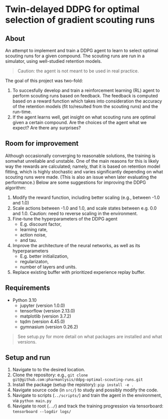 # Twin-delayed DDPG for optimal selection of gradient scouting runs

## About
An attempt to implement and train a DDPG agent to learn to select optimal scouting runs for a given compound. The scouting runs are run in a simulator, using well-studied retention models. 

> Caution: the agent is not meant to be used in real practice. 

The goal of this project was two-fold:

1. To succesfully develop and train a reinforcement learning (RL) agent to perform scouting runs based on feedback. The feedback is computed based on a reward function which takes into consideration the accuracy of the retention models (fit to/resulted from the scouting runs) and the run-time.
2. If the agent learns well, get insight on what scouting runs are optimal given a certain compound. Are the choices of the agent what we expect? Are there any surprises?

## Room for improvement
Although occasionally converging to reasonable solutions, the training is somwhat unreliable and unstable. One of the main reasons for this is likely way the rewards are calculated; namely, that it is based on retention model fitting, which is highly stochastic and varies significantly depending on what scouting runs were made. (This is also an issue when later evaluating the performance.) Below are some suggestions for improving the DDPG algorithm:

1. Modify the reward function, including better scaling (e.g., between -1.0 and 1.0)
2. Scale actions between -1.0 and 1.0, and scale states between e.g. 0.0 and 1.0. Caution: need to reverse scaling in the environment.
3. Fine-tune the hyperparameters of the DDPG agent
    - E.g. discount factor,
    - learning rate,
    - action noise,
    - and tau.
4. Improve the architecture of the neural networks, as well as its hyperparameters
    - E.g. better initialization,
    - regularizaton,
    - number of layers and units.
5. Replace existing buffer with prioritized experience replay buffer.

## Requirements
* Python 3.10
    * jupyter (version 1.0.0)
    * tensorflow (version 2.13.0)
    * matplotlib (version 3.7.2)
    * tqdm (version 4.45.0)
    * gymnasium (version 0.26.2)
    
> See setup.py for more detail on what packages are installed and what versions.

## Setup and run
1. Navigate to to the desired location.
2. Clone the repository: e.g., `git clone git@github.com:pharmanlysis/ddpg-optimal-scouting-runs.git`
3. Install the package (setup the repistory): `pip install -e .`
4. Navigate source code (in `src/`) to study and possibly modify the code. 
5. Navigate to scripts (`../scripts/`) and train the agent in the environment, via `python main.py`
6. Navigate to root (`../`) and track the training progression via tensorboard: `tensorboard --logdir logs/`
